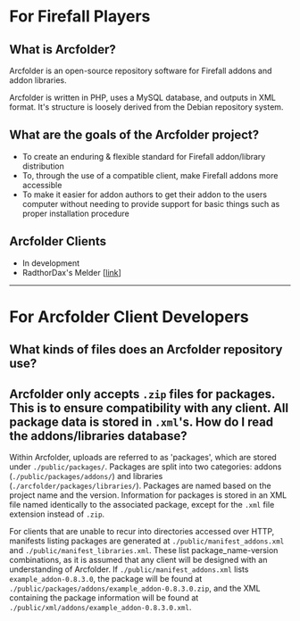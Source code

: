 For Firefall Players
====================
What is Arcfolder?
------------------
Arcfolder is an open-source repository software for Firefall addons and addon libraries.

Arcfolder is written in PHP, uses a MySQL database, and outputs in XML format. It's structure is loosely derived from the Debian repository system.

What are the goals of the Arcfolder project?
--------------------------------------------
* To create an enduring & flexible standard for Firefall addon/library distribution
* To, through the use of a compatible client, make Firefall addons more accessible
* To make it easier for addon authors to get their addon to the users computer without needing to provide support for basic things such as proper installation procedure

Arcfolder Clients
-----------------
* In development
 * RadthorDax's Melder [[link](http://www.firefallthegame.com/community/threads/addon-manager-melder.52327/)]

----------

For Arcfolder Client Developers
===============================
What kinds of files does an Arcfolder repository use?
------------------------------------------------------
Arcfolder only accepts `.zip` files for packages. This is to ensure compatibility with any client. All package data is stored in `.xml`'s.
How do I read the addons/libraries database?
--------------------------------------------
Within Arcfolder, uploads are referred to as 'packages', which are stored under `./public/packages/`. Packages are split into two categories: addons (`./public/packages/addons/`) and libraries (`./arcfolder/packages/libraries/`). Packages are named based on the project name and the version. Information for packages is stored in an XML file named identically to the associated package, except for the `.xml` file extension instead of `.zip`.

For clients that are unable to recur into directories accessed over HTTP, manifests listing packages are generated at `./public/manifest_addons.xml` and `./public/manifest_libraries.xml`. These list package_name-version combinations, as it is assumed that any client will be designed with an understanding of Arcfolder. If `./public/manifest_addons.xml` lists `example_addon-0.8.3.0`, the package will be found at `./public/packages/addons/example_addon-0.8.3.0.zip`, and the XML containing the package information will be found at `./public/xml/addons/example_addon-0.8.3.0.xml`.